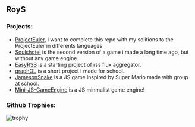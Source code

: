 ## RoyS

### Projects: 
- [ProjectEuler](https://github.com/RoyS122/ProjectEuler), i want to complete this repo with my solitions to the ProjectEuler in differents languages
- [Soulshotel](https://github.com/RoyS122/SoulsHotel) is the second version of a game i made a long time ago, but without any game engine.
- [EasyRSS](https://github.com/RoyS122/EasyRSS/) is a starting project of rss flux aggregator.
- [graphQL](https://github.com/RoyS122/graphQL) is a short project i made for school.
- [JamesonSnake](https://github.com/RoyS122/JamesonSnake) is a JS game inspired by Super Mario made with group at school.
- [Mini-JS-GameEngine](https://github.com/RoyS122/Mini-JS-GameEngine) is a JS minmalist game engine!

### Github Trophies:
![trophy](https://github-profile-trophy.vercel.app/?username=RoyS122&theme=juicyfresh)
